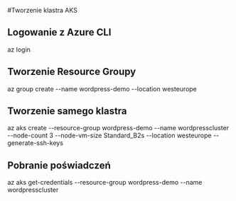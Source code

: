 #Tworzenie klastra AKS

## Logowanie z Azure CLI
az login
## Tworzenie Resource Groupy
az group create --name wordpress-demo --location westeurope
## Tworzenie samego klastra
az aks create --resource-group wordpress-demo --name wordpresscluster --node-count 3 --node-vm-size Standard_B2s --location westeurope --generate-ssh-keys
## Pobranie poświadczeń
az aks get-credentials --resource-group wordpress-demo --name wordpresscluster